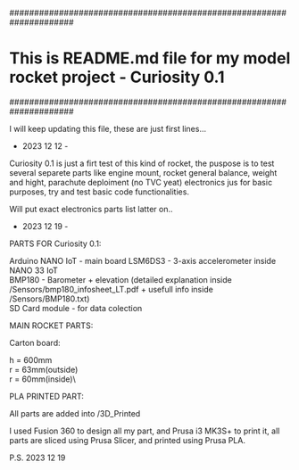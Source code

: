  #####################################################################
 # This is README.md file for my model rocket project - Curiosity 0.1 #
 #####################################################################

I will keep updating this file, these are just first lines...

- 2023 12 12 - 

Curiosity 0.1 is just a firt test of this kind of rocket, the puspose is to test several separete parts like engine mount, rocket general balance, weight and hight, parachute deploiment (no TVC yeat) electronics jus for basic purposes, try and test basic code functionalities.

Will put exact electronics parts list latter on..

- 2023 12 19 - 

PARTS FOR Curiosity 0.1:

Arduino NANO IoT - main board
LSM6DS3 - 3-axis accelerometer inside NANO 33 IoT\
BMP180 - Barometer + elevation (detailed explanation inside /Sensors/bmp180_infosheet_LT.pdf + usefull info inside /Sensors/BMP180.txt)\
SD Card module - for data colection 

MAIN ROCKET PARTS:

Carton board: 

h = 600mm\
r = 63mm(outside)\
r = 60mm(inside)\

PLA PRINTED PART:

All parts are added into /3D_Printed

I used Fusion 360 to design all my part, and Prusa i3 MK3S+ to print it, all parts are sliced using Prusa Slicer, and printed using Prusa PLA.

P.S. 2023 12 19
